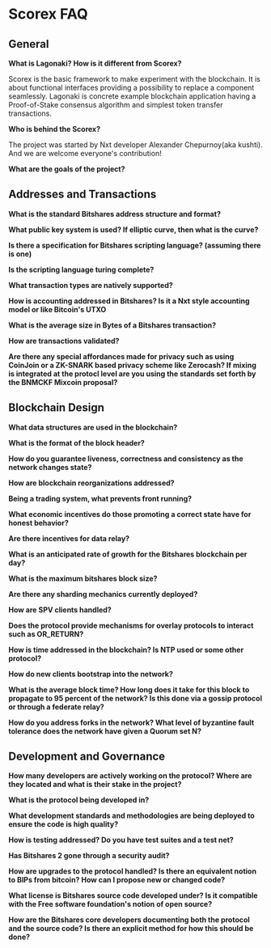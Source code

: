 Scorex FAQ
==========

General
-------

**What is Lagonaki? How is it different from Scorex?**

Scorex is the basic framework to make experiment with the blockchain. 
It is about functional interfaces providing a possibility to replace a component seamlessly. 
  Lagonaki is concrete example blockchain application having a Proof-of-Stake consensus algorithm
   and simplest token transfer transactions.    

**Who is behind the Scorex?**

The project was started by Nxt developer Alexander Chepurnoy(aka kushti). And we are welcome 
everyone's contribution!  
 
**What are the goals of the project?**





Addresses and Transactions
--------------------------

**What is the standard Bitshares address structure and format?**
    
**What public key system is used? If elliptic curve, then what is the curve?**
    
**Is there a specification for Bitshares scripting language? (assuming there is one)**
        
**Is the scripting language turing complete?**
    
**What transaction types are natively supported?**
    
**How is accounting addressed in Bitshares? Is it a Nxt style accounting model or like Bitcoin's UTXO**
    
**What is the average size in Bytes of a Bitshares transaction?**
    
**How are transactions validated?**
    
**Are there any special affordances made for privacy such as using CoinJoin or a 
ZK-SNARK based privacy scheme like Zerocash? If mixing is integrated at the protocl level are 
you using the standards set forth by the BNMCKF Mixcoin proposal?**


Blockchain Design
-----------------

**What data structures are used in the blockchain?**

**What is the format of the block header?**

**How do you guarantee liveness, correctness and consistency as the network changes state?**

**How are blockchain reorganizations addressed?**

**Being a trading system, what prevents front running?**

**What economic incentives do those promoting a correct state have for honest behavior?**

**Are there incentives for data relay?**

**What is an anticipated rate of growth for the Bitshares blockchain per day?**

**What is the maximum bitshares block size?**

**Are there any sharding mechanics currently deployed?**

**How are SPV clients handled?**

**Does the protocol provide mechanisms for overlay protocols to interact such as OR_RETURN?**

**How is time addressed in the blockchain? Is NTP used or some other protocol?**

**How do new clients bootstrap into the network?**

**What is the average block time? How long does it take for this block to propagate to 95 
percent of the network? Is this done via a gossip protocol or through a federate relay?**

**How do you address forks in the network? What level of byzantine fault tolerance 
does the network have given a Quorum set N?**


Development and Governance
--------------------------

**How many developers are actively working on the protocol? Where are they located and what 
is their stake in the project?**

**What is the protocol being developed in?**

**What development standards and methodologies are being deployed to ensure the code is high quality?**

**How is testing addressed? Do you have test suites and a test net?**

**Has Bitshares 2 gone through a security audit?**

**How are upgrades to the protocol handled? Is there an equivalent notion to BIPs from bitcoin? How can I propose new or changed code?**

**What license is Bitshares source code developed under? Is it compatible with the Free software foundation's notion of open source?**

**How are the Bitshares core developers documenting both the protocol and the source code? Is there an explicit method for how this should be done?**